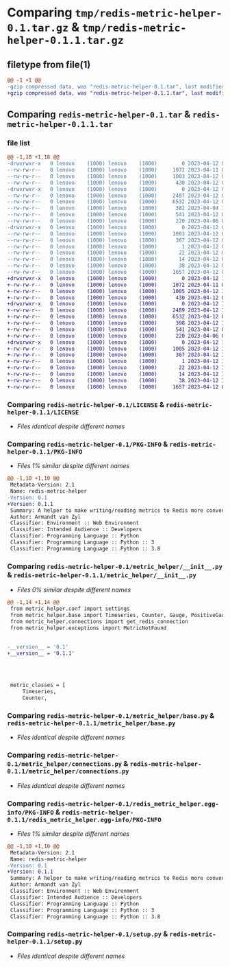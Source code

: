 # Comparing `tmp/redis-metric-helper-0.1.tar.gz` & `tmp/redis-metric-helper-0.1.1.tar.gz`

## filetype from file(1)

```diff
@@ -1 +1 @@
-gzip compressed data, was "redis-metric-helper-0.1.tar", last modified: Wed Apr 12 08:10:53 2023, max compression
+gzip compressed data, was "redis-metric-helper-0.1.1.tar", last modified: Wed Apr 12 11:37:37 2023, max compression
```

## Comparing `redis-metric-helper-0.1.tar` & `redis-metric-helper-0.1.1.tar`

### file list

```diff
@@ -1,18 +1,18 @@
-drwxrwxr-x   0 lenovo    (1000) lenovo    (1000)        0 2023-04-12 08:10:53.361383 redis-metric-helper-0.1/
--rw-rw-r--   0 lenovo    (1000) lenovo    (1000)     1072 2023-04-11 07:19:47.000000 redis-metric-helper-0.1/LICENSE
--rw-rw-r--   0 lenovo    (1000) lenovo    (1000)     1003 2023-04-12 08:10:53.361383 redis-metric-helper-0.1/PKG-INFO
--rw-rw-r--   0 lenovo    (1000) lenovo    (1000)      430 2023-04-12 08:06:26.000000 redis-metric-helper-0.1/README.md
-drwxrwxr-x   0 lenovo    (1000) lenovo    (1000)        0 2023-04-12 08:10:53.357383 redis-metric-helper-0.1/metric_helper/
--rw-rw-r--   0 lenovo    (1000) lenovo    (1000)     2487 2023-04-12 08:07:26.000000 redis-metric-helper-0.1/metric_helper/__init__.py
--rw-rw-r--   0 lenovo    (1000) lenovo    (1000)     6532 2023-04-12 08:07:44.000000 redis-metric-helper-0.1/metric_helper/base.py
--rw-rw-r--   0 lenovo    (1000) lenovo    (1000)      382 2023-04-04 10:58:15.000000 redis-metric-helper-0.1/metric_helper/conf.py
--rw-rw-r--   0 lenovo    (1000) lenovo    (1000)      541 2023-04-12 08:07:01.000000 redis-metric-helper-0.1/metric_helper/connections.py
--rw-rw-r--   0 lenovo    (1000) lenovo    (1000)      220 2023-04-06 09:20:32.000000 redis-metric-helper-0.1/metric_helper/exceptions.py
-drwxrwxr-x   0 lenovo    (1000) lenovo    (1000)        0 2023-04-12 08:10:53.361383 redis-metric-helper-0.1/redis_metric_helper.egg-info/
--rw-rw-r--   0 lenovo    (1000) lenovo    (1000)     1003 2023-04-12 08:10:53.000000 redis-metric-helper-0.1/redis_metric_helper.egg-info/PKG-INFO
--rw-rw-r--   0 lenovo    (1000) lenovo    (1000)      367 2023-04-12 08:10:53.000000 redis-metric-helper-0.1/redis_metric_helper.egg-info/SOURCES.txt
--rw-rw-r--   0 lenovo    (1000) lenovo    (1000)        1 2023-04-12 08:10:53.000000 redis-metric-helper-0.1/redis_metric_helper.egg-info/dependency_links.txt
--rw-rw-r--   0 lenovo    (1000) lenovo    (1000)       22 2023-04-12 08:10:53.000000 redis-metric-helper-0.1/redis_metric_helper.egg-info/requires.txt
--rw-rw-r--   0 lenovo    (1000) lenovo    (1000)       14 2023-04-12 08:10:53.000000 redis-metric-helper-0.1/redis_metric_helper.egg-info/top_level.txt
--rw-rw-r--   0 lenovo    (1000) lenovo    (1000)       38 2023-04-12 08:10:53.361383 redis-metric-helper-0.1/setup.cfg
--rw-rw-r--   0 lenovo    (1000) lenovo    (1000)     1657 2023-04-12 08:10:16.000000 redis-metric-helper-0.1/setup.py
+drwxrwxr-x   0 lenovo    (1000) lenovo    (1000)        0 2023-04-12 11:37:37.428725 redis-metric-helper-0.1.1/
+-rw-rw-r--   0 lenovo    (1000) lenovo    (1000)     1072 2023-04-11 07:19:47.000000 redis-metric-helper-0.1.1/LICENSE
+-rw-rw-r--   0 lenovo    (1000) lenovo    (1000)     1005 2023-04-12 11:37:37.428725 redis-metric-helper-0.1.1/PKG-INFO
+-rw-rw-r--   0 lenovo    (1000) lenovo    (1000)      430 2023-04-12 08:06:26.000000 redis-metric-helper-0.1.1/README.md
+drwxrwxr-x   0 lenovo    (1000) lenovo    (1000)        0 2023-04-12 11:37:37.428725 redis-metric-helper-0.1.1/metric_helper/
+-rw-rw-r--   0 lenovo    (1000) lenovo    (1000)     2489 2023-04-12 11:36:53.000000 redis-metric-helper-0.1.1/metric_helper/__init__.py
+-rw-rw-r--   0 lenovo    (1000) lenovo    (1000)     6532 2023-04-12 08:54:36.000000 redis-metric-helper-0.1.1/metric_helper/base.py
+-rw-rw-r--   0 lenovo    (1000) lenovo    (1000)      398 2023-04-12 11:36:36.000000 redis-metric-helper-0.1.1/metric_helper/conf.py
+-rw-rw-r--   0 lenovo    (1000) lenovo    (1000)      541 2023-04-12 08:07:01.000000 redis-metric-helper-0.1.1/metric_helper/connections.py
+-rw-rw-r--   0 lenovo    (1000) lenovo    (1000)      220 2023-04-06 09:20:32.000000 redis-metric-helper-0.1.1/metric_helper/exceptions.py
+drwxrwxr-x   0 lenovo    (1000) lenovo    (1000)        0 2023-04-12 11:37:37.428725 redis-metric-helper-0.1.1/redis_metric_helper.egg-info/
+-rw-rw-r--   0 lenovo    (1000) lenovo    (1000)     1005 2023-04-12 11:37:37.000000 redis-metric-helper-0.1.1/redis_metric_helper.egg-info/PKG-INFO
+-rw-rw-r--   0 lenovo    (1000) lenovo    (1000)      367 2023-04-12 11:37:37.000000 redis-metric-helper-0.1.1/redis_metric_helper.egg-info/SOURCES.txt
+-rw-rw-r--   0 lenovo    (1000) lenovo    (1000)        1 2023-04-12 11:37:37.000000 redis-metric-helper-0.1.1/redis_metric_helper.egg-info/dependency_links.txt
+-rw-rw-r--   0 lenovo    (1000) lenovo    (1000)       22 2023-04-12 11:37:37.000000 redis-metric-helper-0.1.1/redis_metric_helper.egg-info/requires.txt
+-rw-rw-r--   0 lenovo    (1000) lenovo    (1000)       14 2023-04-12 11:37:37.000000 redis-metric-helper-0.1.1/redis_metric_helper.egg-info/top_level.txt
+-rw-rw-r--   0 lenovo    (1000) lenovo    (1000)       38 2023-04-12 11:37:37.428725 redis-metric-helper-0.1.1/setup.cfg
+-rw-rw-r--   0 lenovo    (1000) lenovo    (1000)     1657 2023-04-12 08:10:16.000000 redis-metric-helper-0.1.1/setup.py
```

### Comparing `redis-metric-helper-0.1/LICENSE` & `redis-metric-helper-0.1.1/LICENSE`

 * *Files identical despite different names*

### Comparing `redis-metric-helper-0.1/PKG-INFO` & `redis-metric-helper-0.1.1/PKG-INFO`

 * *Files 1% similar despite different names*

```diff
@@ -1,10 +1,10 @@
 Metadata-Version: 2.1
 Name: redis-metric-helper
-Version: 0.1
+Version: 0.1.1
 Summary: A helper to make writing/reading metrics to Redis more convenient.
 Author: Armandt van Zyl
 Classifier: Environment :: Web Environment
 Classifier: Intended Audience :: Developers
 Classifier: Programming Language :: Python
 Classifier: Programming Language :: Python :: 3
 Classifier: Programming Language :: Python :: 3.8
```

### Comparing `redis-metric-helper-0.1/metric_helper/__init__.py` & `redis-metric-helper-0.1.1/metric_helper/__init__.py`

 * *Files 0% similar despite different names*

```diff
@@ -1,14 +1,14 @@
 from metric_helper.conf import settings
 from metric_helper.base import Timeseries, Counter, Gauge, PositiveGauge
 from metric_helper.connections import get_redis_connection
 from metric_helper.exceptions import MetricNotFound
 
 
-__version__ = '0.1'
+__version__ = '0.1.1'
 
 
 
 
 metric_classes = [
     Timeseries,
     Counter,
```

### Comparing `redis-metric-helper-0.1/metric_helper/base.py` & `redis-metric-helper-0.1.1/metric_helper/base.py`

 * *Files identical despite different names*

### Comparing `redis-metric-helper-0.1/metric_helper/connections.py` & `redis-metric-helper-0.1.1/metric_helper/connections.py`

 * *Files identical despite different names*

### Comparing `redis-metric-helper-0.1/redis_metric_helper.egg-info/PKG-INFO` & `redis-metric-helper-0.1.1/redis_metric_helper.egg-info/PKG-INFO`

 * *Files 1% similar despite different names*

```diff
@@ -1,10 +1,10 @@
 Metadata-Version: 2.1
 Name: redis-metric-helper
-Version: 0.1
+Version: 0.1.1
 Summary: A helper to make writing/reading metrics to Redis more convenient.
 Author: Armandt van Zyl
 Classifier: Environment :: Web Environment
 Classifier: Intended Audience :: Developers
 Classifier: Programming Language :: Python
 Classifier: Programming Language :: Python :: 3
 Classifier: Programming Language :: Python :: 3.8
```

### Comparing `redis-metric-helper-0.1/setup.py` & `redis-metric-helper-0.1.1/setup.py`

 * *Files identical despite different names*

